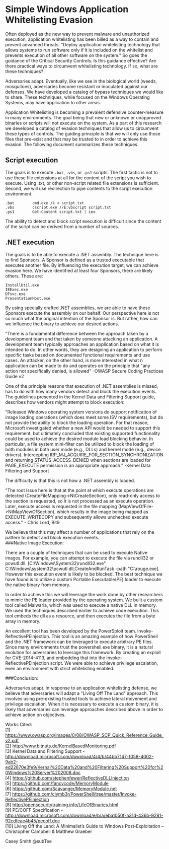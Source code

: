# Simple Windows Application Whitelisting Evasion

Often deployed as the new way to prevent malware and unauthorized execution, application whitelisting has been billed as a way to contain and prevent advanced threats. "Deploy application whitelisting technology that allows systems to run software only if it is included on the whitelist and prevents execution of all other software on the system." So goes the guidance of the Critical Security Controls. Is this guidance effective? Are there practical ways to circumvent whitelisting technology. If so, what are these techniques?  

Adversaries adapt. Eventually, like we see in the biological world (weeds, mosquitoes), adversaries become resistant or inoculated against our defenses. We have developed a catalog of bypass techniques we would like to share. These techniques, while focused on the Windows Operating Systems, may have application to other areas.  

Application Whitelisting is becoming a prevalent defensive counter-measure in many environments.  The goal being that new or unknown or unapproved binaries or scripts will not execute on the system.  As a part of this research we developed a catalog of evasion techniques that allow us to circumvent these types of controls.  The guiding principle is that we will only use those files that pre-exist and that may be trusted to in order to achieve this evasion.  The following document summarizes these techniques.

## Script execution

The goals is to execute `.bat`, `.vbs`, or `.ps1` scripts.  The first tactic is not to use these file extensions at all for the content of the script you wish to execute. Using .txt, or other non-script related file extensions is sufficient.  Second, we will use redirection to pipe contents to the script execution environment.
 
    .bat        cmd.exe /k < script.txt  
    .vbs		cscript.exe //E:vbscript script.txt  
    .ps1		Get-Content script.txt | iex  

The ability to detect and block script execution is difficult since the content of the script can be derived from a number of sources.

## .NET execution

The goals is to be able to execute a .NET assembly. The technique here is to find Sponsors. A Sponsor is defined as a trusted executable that executes another file. By influencing the execution target, we can achieve evasion here. We have identified at least four Sponsors, there are likely others. These are:

    InstallUtil.exe
    IEExec.exe
    DFsvc.exe
    PresentationHost.exe

By using specially crafted .NET assemblies, we are able to have these Sponsors execute the assembly on our behalf.  Our perspective here is not so much what the original intention of the Sponsor is.  But rather, how can we influence the binary to achieve our desired actions.  

"There is a fundamental difference between the approach taken by a development team and that taken by someone attacking an application. A development team typically approaches an application based on what it is intended to do. In other words, they are designing an application to perform specific tasks based on documented functional requirements and use cases. An attacker, on the other hand, is more interested in what n application can be made to do and operates on the principle that "any action not specifically denied, is allowed" -OWASP Secure Coding Practices Guide v2  

One of the principle reasons that execution of .NET assemblies is missed, has to do with how many vendors detect and block the execution events. The guidelines presented in the Kernel Data and Filtering Support guide, describes how vendors might attempt to block execution:  

"Released Windows operating system versions do support notification of image loading operations (which does meet some ISV requirements), but do not provide the ability to block the loading operation.  For that reason, Microsoft investigated whether a new API would be needed to support this requirement, but ultimately concluded that existing supported functionality could be used to achieve the desired module load blocking behavior.  In particular, a file system mini-filter can be utilized to block the loading of both modules in both user mode (e.g., DLLs) and kernel mode (e.g., device drivers).  Intercepting IRP_MJ_ACQUIRE_FOR_SECTION_SYNCHRONIZATION and returning STATUS_ACCESS_DENIED when sections are loaded for PAGE_EXECUTE permission is an appropriate approach." -Kernel Data Filtering and Support  

The difficulty is that this is not how a .NET assembly is loaded.  

"The root issue here is that at the point at which execute operations are detected (CreateFileMapping->NtCreateSection), only read-only access to the section is requested, so it is not processed as an execute operation.  Later, execute access is requested in the file mapping (MapViewOfFile->NtMapViewOfSection), which results in the image being mapped as EXECUTE_WRITECOPY and subsequently allows unchecked execute access." - Chris Lord, Bit9  

We believe that this may affect a number of applications that rely on the pattern to detect and block execution events.    
###Native Image Execution:

There are a couple of techniques that can be used to execute Native images.  For example, you can attempt to execute the file via rundll32 or pcwutl.dll.
[C:\Windows\System32\rundll32.exe" C:\Windows\system32\pcwutl.dll,CreateAndRunTask -path "C:\rouge.exe].  However this execution event is likely to be blocked. The best technique we have found is to utilize a custom Portable Executable(PE) loader to execute the native binary from memory.  

In order to achieve this we will leverage the work done by other researchers to mimic the PE loader provided by the operating system. 
We built a custom tool called Malwaria, which was used to execute a native DLL in memory.  We used the techniques described earlier to achieve code execution.  This tool embeds the dll as a resource, and then executes the file from a byte array in memory. 

An excellent tool has been developed by the PowerSploit team.  Invoke-ReflectivePEInjection.  This tool is an amazing example of how PowerShell and the .NET framework can be leveraged to execute arbitrary PE files.  Since many environments trust the powershell.exe binary, it is a natural evolution for adversaries to leverage this framework.  By creating an exploit for CVE-2014-4113, and embedding that into the Invoke-ReflectivePEInjection script.  We were able to achieve privilege escalation, even an environment with strict whitelisting enabled.  

###Conclusion:

Adversaries adapt.  In response to an application whitelisting defense, we believe that adversaries will adapt a "Living Off The Land" approach.  This involves using pre-existing trusted tools to achieve lateral movement and privilege escalation.  When it is necessary to execute a custom binary, it is likely that adversaries can leverage approaches described above in order to achieve action on objectives.



Works Cited:  
[1] https://www.owasp.org/images/0/08/OWASP_SCP_Quick_Reference_Guide_v2.pdf  
[2] http://www.bitnuts.de/KernelBasedMonitoring.pdf  
[3] Kernel Data and Filtering Support   -http://download.microsoft.com/download/4/4/b/44bb7147-f058-4002-9ab2-ed22870e3fe9/Kernal%20Data%20and%20Filtering%20Support%20for%20Windows%20Server%202008.doc  
[4] https://github.com/stephenfewer/ReflectiveDLLInjection  
[5] https://github.com/fancycode/MemoryModule  
[6] https://github.com/Scavanger/MemoryModule.net  
[7] https://github.com/clymb3r/PowerShell/tree/master/Invoke-ReflectivePEInjection  
[8] http://opensecuritytraining.info/LifeOfBinaries.html  
[9] PE/COFF Specification - http://download.microsoft.com/download/e/b/a/eba1050f-a31d-436b-9281-92cdfeae4b45/pecoff.doc  
[10] Living Off the Land: A Minimalist’s Guide to Windows Post-Exploitation – Christopher Campbell & Matthew Graeber  

Casey Smith @subTee

